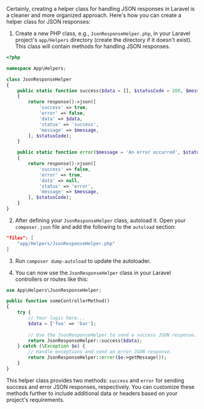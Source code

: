 Certainly, creating a helper class for handling JSON responses in Laravel is a cleaner and more organized approach. Here's how you can create a helper class for JSON responses:

1. Create a new PHP class, e.g., `JsonResponseHelper.php`, in your Laravel project's `app/Helpers` directory (create the directory if it doesn't exist). This class will contain methods for handling JSON responses.

```php
<?php

namespace App\Helpers;

class JsonResponseHelper
{
    public static function success($data = [], $statusCode = 200, $message = '')
    {
        return response()->json([
            'success' => true,
            'error' => false,
            'data' => $data,
            'status' => 'success',
            'message' => $message,
        ], $statusCode);
    }

    public static function error($message = 'An error occurred', $statusCode = 500)
    {
        return response()->json([
            'success' => false,
            'error' => true,
            'data' => null,
            'status' => 'error',
            'message' => $message,
        ], $statusCode);
    }
}
```

2. After defining your `JsonResponseHelper` class, autoload it. Open your `composer.json` file and add the following to the `autoload` section:

```json
"files": [
    "app/Helpers/JsonResponseHelper.php"
]
```

3. Run `composer dump-autoload` to update the autoloader.

4. You can now use the `JsonResponseHelper` class in your Laravel controllers or routes like this:

```php
use App\Helpers\JsonResponseHelper;

public function someControllerMethod()
{
    try {
        // Your logic here...
        $data = ['foo' => 'bar'];
        
        // Use the JsonResponseHelper to send a success JSON response.
        return JsonResponseHelper::success($data);
    } catch (\Exception $e) {
        // Handle exceptions and send an error JSON response.
        return JsonResponseHelper::error($e->getMessage());
    }
}
```

This helper class provides two methods: `success` and `error` for sending success and error JSON responses, respectively. You can customize these methods further to include additional data or headers based on your project's requirements.
